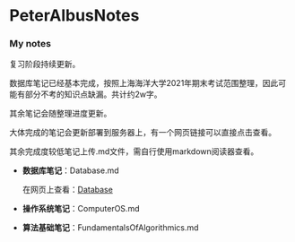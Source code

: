 # PeterAlbusNotes
### My notes

复习阶段持续更新。

数据库笔记已经基本完成，按照上海海洋大学2021年期末考试范围整理，因此可能有部分不考的知识点缺漏。共计约2w字。

其余笔记会随整理进度更新。

大体完成的笔记会更新部署到服务器上，有一个网页链接可以直接点击查看。

其余完成度较低笔记上传.md文件，需自行使用markdown阅读器查看。

+ **数据库笔记**：Database.md

  在网页上查看：[Database](http://47.117.160.245:8080/database.html)

+ **操作系统笔记**：ComputerOS.md

+ **算法基础笔记**：FundamentalsOfAlgorithmics.md

